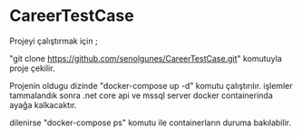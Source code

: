 # CareerTestCase


Projeyi çalıştırmak için ;


"git clone https://github.com/senolgunes/CareerTestCase.git" komutuyla proje çekilir.

Projenin oldugu dizinde   "docker-compose up -d" komutu çalıştırılır.
işlemler tammalandık sonra .net core api ve mssql server docker containerinda ayağa kalkacaktır.

dilenirse  "docker-compose ps" komutu ile containerların duruma bakılabilir.


